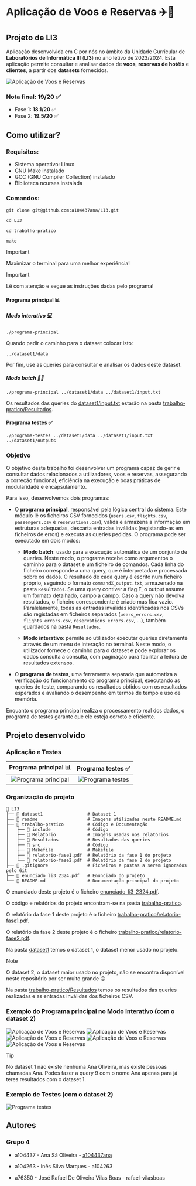 # Aplicação de Voos e Reservas ✈️🏨

## Projeto de LI3

Aplicação desenvolvida em C por nós no âmbito da Unidade Curricular de **Laboratórios de Informática III** (**LI3**) no ano letivo de 2023/2024. Esta aplicação permite consultar e analisar dados de **voos**, **reservas de hotéis** e **clientes**, a partir dos **datasets** fornecidos.

![Aplicação de Voos e Reservas](readme/2.png)

### Nota final: 19/20 ✅
- Fase 1: **18.1/20** ✅
- Fase 2: **19.5/20** ✅

## Como utilizar?

### Requisitos:

- Sistema operativo: Linux
- GNU Make instalado
- GCC (GNU Compiler Collection) instalado
- Biblioteca ncurses instalada

### Comandos:
```
git clone git@github.com:a104437ana/LI3.git
```
```
cd LI3
```
```
cd trabalho-pratico
```
```
make
```

> [!IMPORTANT]
> Maximizar o terminal para uma melhor experiência!

> [!IMPORTANT]
> Lê com atenção e segue as instruções dadas pelo programa!

#### Programa principal 📊
##### Modo interativo 💻
```
./programa-principal
```
Quando pedir o caminho para o dataset colocar isto:
```
../dataset1/data
```
Por fim, use as queries para consultar e analisar os dados deste dataset.
##### Modo batch 👨‍💻
```
./programa-principal ../dataset1/data ../dataset1/input.txt
```

Os resultados das queries do [dataset1/input.txt](dataset1/input.txt) estarão na pasta [trabalho-pratico/Resultados](trabalho-pratico/Resultados).
#### Programa testes ✅
```
./programa-testes ../dataset1/data ../dataset1/input.txt ../dataset1/outputs
```
### Objetivo

O objetivo deste trabalho foi desenvolver um programa capaz de gerir e consultar dados relacionados a utilizadores, voos e reservas, assegurando a correção funcional, eficiência na execução e boas práticas de modularidade e encapsulamento.

Para isso, desenvolvemos dois programas:
- O **programa principal**, responsável pela lógica central do sistema. Este módulo lê os ficheiros CSV fornecidos (`users.csv`, `flights.csv`, `passengers.csv` e `reservations.csv`), valida e armazena a informação em estruturas adequadas, descarta entradas inválidas (registando-as em ficheiros de erros) e executa as queries pedidas. O programa pode ser executado em dois modos:

  - **Modo batch**: usado para a execução automática de um conjunto de queries. Neste modo, o programa recebe como argumentos o caminho para o dataset e um ficheiro de comandos. Cada linha do ficheiro corresponde a uma query, que é interpretada e processada sobre os dados. O resultado de cada query é escrito num ficheiro próprio, seguindo o formato `commandX_output.txt`, armazenado na pasta `Resultados`. Se uma query contiver a flag F, o output assume um formato detalhado, campo a campo. Caso a query não devolva resultados, o ficheiro correspondente é criado mas fica vazio. Paralelamente, todas as entradas inválidas identificadas nos CSVs são registadas em ficheiros separados (`users_errors.csv`, `flights_errors.csv`, `reservations_errors.csv`, …), também guardados na pasta `Resultados`.

  - **Modo interativo**: permite ao utilizador executar queries diretamente através de um menu de interação no terminal. Neste modo, o utilizador fornece o caminho para o dataset e pode explorar os dados consulta a consulta, com paginação para facilitar a leitura de resultados extensos.
- O **programa de testes**, uma ferramenta separada que automatiza a verificação do funcionamento do programa principal, executando as queries de teste, comparando os resultados obtidos com os resultados esperados e avaliando o desempenho em termos de tempo e uso de memória.

Enquanto o programa principal realiza o processamento real dos dados, o programa de testes garante que ele esteja correto e eficiente.

## Projeto desenvolvido
### Aplicação e Testes
| Programa principal 📊                   | Programa testes ✅                  |
|:-----------------------------:|:------------------------------:|
| ![Programa principal](readme/2.png)     | ![Programa testes](readme/5.png)     |

### Organização do projeto
```
📁 LI3
├── 📁 dataset1                 # Dataset 1
├── 📁 readme                   # Imagens utilizadas neste README.md
├── 📁 trabalho-pratico         # Código e Documentação
│   ├── 📁 include              # Código
│   ├── 📁 Relatorio            # Imagens usadas nos relatórios
│   ├── 📁 Resultados           # Resultados das queries
│   ├── 📁 src                  # Código
│   ├── 📄 Makefile             # Makefile
│   ├── 📄 relatorio-fase1.pdf  # Relatório da fase 1 do projeto
│   └── 📄 relatorio-fase2.pdf  # Relatório da fase 2 do projeto
├── 📄 .gitignore               # Ficheiros e pastas a serem ignorados pelo Git
├── 📄 enunciado_li3_2324.pdf   # Enunciado do projeto
└── 📄 README.md                # Documentação principal do projeto
```
O enunciado deste projeto é o ficheiro [enunciado_li3_2324.pdf](enunciado_li3_2324.pdf).

O código e relatórios do projeto encontram-se na pasta [trabalho-pratico](trabalho-pratico).

O relatório da fase 1 deste projeto é o ficheiro [trabalho-pratico/relatorio-fase1.pdf](trabalho-pratico/relatorio-fase1.pdf).

O relatório da fase 2 deste projeto é o ficheiro [trabalho-pratico/relatorio-fase2.pdf](trabalho-pratico/relatorio-fase2.pdf).

Na pasta [dataset1](dataset1) temos o dataset 1, o dataset menor usado no projeto.

> [!NOTE]
> O dataset 2, o dataset maior usado no projeto, não se encontra disponível neste repositório por ser muito grande ☹️

Na pasta [trabalho-pratico/Resultados](trabalho-pratico/Resultados) temos os resultados das queries realizadas e as entradas inválidas dos ficheiros CSV.

### Exemplo do Programa principal no Modo Interativo (com o dataset 2)
![Aplicação de Voos e Reservas](readme/0.png)
![Aplicação de Voos e Reservas](readme/1.png)
![Aplicação de Voos e Reservas](readme/2.png)
![Aplicação de Voos e Reservas](readme/3.png)
![Aplicação de Voos e Reservas](readme/4.png)

> [!TIP]
> No dataset 1 não existe nenhuma Ana Oliveira, mas existe pessoas chamadas Ana. Podes fazer a query 9 com o nome Ana apenas para já teres resultados com o dataset 1.

### Exemplo de Testes (com o dataset 2)
![Programa testes](readme/6.png)

## Autores
### Grupo 4
- a104437 - Ana Sá Oliveira - [a104437ana](https://github.com/a104437ana)

- a104263 - Inês Silva Marques - a104263 

- a76350 - José Rafael De Oliveira Vilas Boas - rafael-vilasboas
